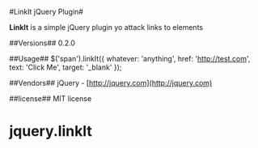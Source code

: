 #LinkIt jQuery Plugin#

**LinkIt** is a simple jQuery plugin yo attack links to elements

##Versions##
0.2.0

##Usage##
	$('span').linkIt({
      whatever: 'anything',
      href: 'http://test.com',
      text: 'Click Me',
      target: '_blank'
   });

##Vendors##
jQuery - [http://jquery.com](http://jquery.com)


##license##
MIT license
# jquery.linklt

